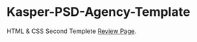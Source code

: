 # Kasper-PSD-Agency-Template
HTML &amp; CSS Second Templete
[Review Page](https://hagaressmat.github.io/Kasper-Template/).
